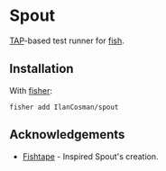 # Spout

[TAP][]-based test runner for [fish][].

## Installation

With [fisher][]:

```console
fisher add IlanCosman/spout
```

## Acknowledgements

- [Fishtape][] - Inspired Spout's creation.

[fish]: https://fishshell.com/
[fisher]: https://github.com/jorgebucaran/fisher
[fishtape]: https://github.com/jorgebucaran/fishtape
[tap]: https://testanything.org/
